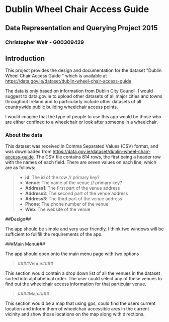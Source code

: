 # Dublin Wheel Chair Access Guide

## Data Representation and Querying Project 2015

### Christopher Weir - G00309429

## Introduction
This project provides the design and documentation for the dataset "Dublin Wheel Chair Access Guide
" which is available at https://data.gov.ie/dataset/dublin-wheel-chair-access-guide

The data is only based on information from Dublin City Council. I would suggest to data.gov.ie to upload other datasets of all major cities and towns throughout Ireland and to particularly include other datasets of all countrywide public building wheelchair access points.

I would imagine that the type of people to use this app would be those who are either confined to a wheelchair or look after someone in a wheelchair.

### About the data

This dataset was received in Comma Separated Values (CSV) format, and was downloaded from https://data.gov.ie/dataset/dublin-wheel-chair-access-guide.
The CSV file contains 814 rows, the first being a header row with the names of each field.
There are seven values on each line, which are as follows:

> * **id**: The id of the row // primary key?
> * **Venue**: The name of the venue // primary key?
> * **Address1**: The first part of the venue address
> * **Address2**: The second part of the venue address
> * **Address3**: The third part of the venue address
> * **Phone**: The phone number of the venue
> * **Web**: The website of the venue

##Design##

The app should be simple and very user friendly, I think two windows will be sufficient to fullfill the requirements of the app.

###Main Menu###

The app should open onto the main menu page with two options

> ####Venue####

This section would contain a drop down list of all the venues in the dataset sorted into alphabetical order. The user could select any of these venues to find out the wheelchair access information for that particular venue.

> ####Map####

This section would be a map that using gps, could find the users current location and inform them of wheelchair accessible ares in the current vicinity and show those locations on the map along with directions.


